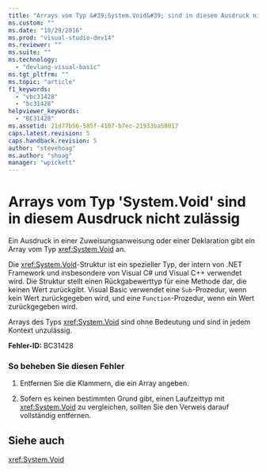 ```yaml
---
title: "Arrays vom Typ &#39;System.Void&#39; sind in diesem Ausdruck nicht zul&#228;ssig | Microsoft Docs"
ms.custom: ""
ms.date: "10/29/2016"
ms.prod: "visual-studio-dev14"
ms.reviewer: ""
ms.suite: ""
ms.technology: 
  - "devlang-visual-basic"
ms.tgt_pltfrm: ""
ms.topic: "article"
f1_keywords: 
  - "vbc31428"
  - "bc31428"
helpviewer_keywords: 
  - "BC31428"
ms.assetid: 21d77b56-585f-4107-b7ec-21933ba58017
caps.latest.revision: 5
caps.handback.revision: 5
author: "stevehoag"
ms.author: "shoag"
manager: "wpickett"
---
```

# Arrays vom Typ &#39;System.Void&#39; sind in diesem Ausdruck nicht zul&#228;ssig
Ein Ausdruck in einer Zuweisungsanweisung oder einer Deklaration gibt ein Array vom Typ <xref:System.Void> an.  
  
 Die <xref:System.Void>\-Struktur ist ein spezieller Typ, der intern von .NET Framework und insbesondere von Visual C\# und Visual C\+\+ verwendet wird. Die Struktur stellt einen Rückgabewerttyp für eine Methode dar, die keinen Wert zurückgibt. Visual Basic verwendet eine `Sub`\-Prozedur, wenn kein Wert zurückgegeben wird, und eine `Function`\-Prozedur, wenn ein Wert zurückgegeben wird.  
  
 Arrays des Typs <xref:System.Void> sind ohne Bedeutung und sind in jedem Kontext unzulässig.  
  
 **Fehler\-ID:** BC31428  
  
### So beheben Sie diesen Fehler  
  
1.  Entfernen Sie die Klammern, die ein Array angeben.  
  
2.  Sofern es keinen bestimmten Grund gibt, einen Laufzeittyp mit <xref:System.Void> zu vergleichen, sollten Sie den Verweis darauf vollständig entfernen.  
  
## Siehe auch  
 <xref:System.Void>